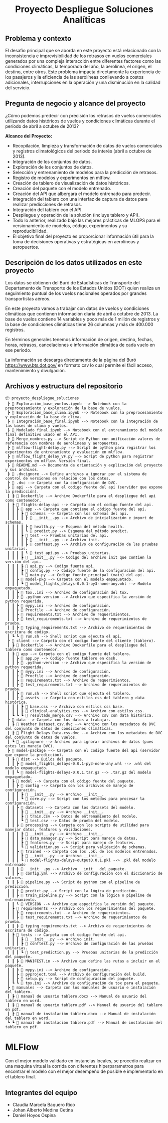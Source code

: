 
<center><h1> Proyecto Despliegue Soluciones Analíticas</h1></center>

## Problema y contexto

El desafío principal que se aborda en este proyecto está relacionado con la inconsistencia e imprevisibilidad de los retrasos en vuelos comerciales generados por una compleja interacción entre diferentes factores como las condiciones climáticas, la temporada del año, la aerolínea, el origen, el destino, entre otros. Este problema impacta directamente la experiencia de los pasajeros y la eficiencia de las aerolíneas conllevando a costos adicionales, interrupciones en la operación y una disminución en la calidad del servicio.

## Pregunta de negocio y alcance del proyecto

¿Cómo podemos predecir con precisión los retrasos de vuelos comerciales utilizando datos históricos de vuelos y condiciones climáticas durante el período de abril a octubre de 2013?

**Alcance del Proyecto:**

-	Recopilación, limpieza y transformación de datos de vuelos comerciales y registros climatológicos del periodo de interés (abril a octubre de 2013).
-	Integración de los conjuntos de datos.
-	Exploración de los conjuntos de datos.
-	Selección y entrenamiento de modelos para la predicción de retrasos.
- Registro de modelos y experimentos en mlflow.
-	Creación de tablero de visualización de datos históricos.
- Creación del paquete con el modelo entrenado.
- Creación del API que albergará el modelo entrenado para predecir.
-	Integración del tablero con una interfaz de captura de datos para realizar predicciones de retrasos.
- Integración del tablero con el API.
-	Despliegue y operación de la solución (incluye tablero y API).
-	Todo lo anterior, realizado bajo las mejores prácticas de MLOPS para el versionamiento de modelos, código, experimentos y su reproducibilidad.
-	El objetivo final del proyecto es proporcionar información útil para la toma de decisiones operativas y estratégicas en aerolíneas y aeropuertos.


## Descripción de los datos utilizados en este proyecto

Los datos se obtienen del Buró de Estadísticas de Transporte del Departamento de Transporte de los Estados Unidos (DOT) quien realiza un seguimiento puntual de los vuelos nacionales operados por grandes transportistas aéreos.

En este proyecto vamos a trabajar con datos de vuelos y condiciones climáticas que contienen información diaria de abril a octubre de 2013. La base de vuelos contiene 14 variables y poco más de 1 millón de registros y la base de condiciones climáticas tiene 26 columnas y más de 400.000 registros.

En términos generales tenemos información de origen, destino, fechas, horas, retrasos, cancelaciones e información climática de cada vuelo en ese periodo.

La información se descarga directamente de la página del Buró https://www.bts.dot.gov/ en formato csv lo cual permite el fácil acceso, mantenimiento y divulgación.

## Archivos y estructura del repositorio

```
📦 proyecto_despliegue_soluciones
 ┣ 📄 Exploración_base_vuelos.ipynb --> Notebook con la preprocesamiento y exploración de la base de vuelos.
 ┣ 📄 Exploración_base_clima.ipynb --> Notebook con la preprocesamiento y exploración de la base de clima.
 ┣ 📄 Integración_base_final.ipynb --> Notebook con la integración de las bases de clima y vuelos.
 ┣ 📄 Modelado final.ipynb --> Notebook con el entrenamiento del modelo final definitivo usado en el API.
 ┣ 📄 Merge_nombres.py --> Script de Python con unificación valores de referencia con nombres de aerolineas y aeropuertos.
 ┣ 📄 mlflow-flight-delay.py --> Script de python para registrar los experimentos de entrenamiento y evaluación en mlflow.
 ┣ 📄 mlflow_flight_delay_VF.py --> Script de python para registrar experimentos en mlflow. Versión final.
 ┣ 📄 README.md --> Documento de orientación y explicación del proyecto y sus archivos.
 ┣ 📄 .dvcignore --> Define archivos a ignorar por el sistema de control de versiones en relación con los datos.
 ┣ 📂 .dvc --> Carpeta con la configuración de DVC.
 ┣ 📂 api --> Carpeta con el codigo fuente del api (servidor que expone la predicción).
 ┃ ┣ 📄 Dockerfile --> Archivo Dockerfile para el despliegue del api como contenedor.
 ┃ ┣ 📂 flights-delay-api --> Carpeta con el codigo fuente del api.
 ┃ ┃ ┣ 📂 app --> Carpeta que contiene el código fuente del api.
 ┃ ┃ ┃ ┣ 📂 schemas --> Carpeta con los schemas del api.
 ┃ ┃ ┃ ┃ ┣ 📄 __init__.py --> Archivo de inicialización e import de schemas.
 ┃ ┃ ┃ ┃ ┣ 📄 health.py --> Esquema del método health.
 ┃ ┃ ┃ ┃ ┗ 📄 predict.py --> Esquema del método predict.
 ┃ ┃ ┃ ┣ 📂 test --> Pruebas unitarias del api.
 ┃ ┃ ┃ ┃ ┣ 📄 __init__.py --> Archivo init.
 ┃ ┃ ┃ ┃ ┣ 📄 conftest.py --> Archivo de configuración de las pruebas unitarias.
 ┃ ┃ ┃ ┃ ┗ 📄 test_api.py --> Pruebas unitarias.
 ┃ ┃ ┃ ┣ 📄 __init__.py --> Codigo del archivo init que contien la versión del api.
 ┃ ┃ ┃ ┣ 📄 api.py --> Codigo fuente api.
 ┃ ┃ ┃ ┣ 📄 config.py --> Codigo fuente de la configuración del api.
 ┃ ┃ ┃ ┗ 📄 main.py --> Codigo fuente principal (main) del api.
 ┃ ┃ ┣ 📂 model-pkg --> Carpeta con el modelo empaquetado.
 ┃ ┃ ┃ ┗ 📄 model_flights_delays-0.0.1-py3-none-any.whl --> Modelo empaquetado.
 ┃ ┃ ┣ 📄 tox..ini --> Archivo de configuración del tox.
 ┃ ┃ ┣ 📄 .python-version --> Archivo que especifica la versión de python requerida.
 ┃ ┃ ┣ 📄 mypy.ini --> Archivo de configuración.
 ┃ ┃ ┣ 📄 Procfile --> Archivo de configuración.
 ┃ ┃ ┣ 📄 requirements.txt --> Archivo de requerimientos.
 ┃ ┃ ┣ 📄 test_requirements.txt --> Archivo de requerimientos de prueba.
 ┃ ┃ ┣ 📄 typing_requirements.txt --> Archivo de requerimientos de escritura de código.
 ┃ ┗ ┗ 📄 run.sh --> Shell script que ejecuta el api.
 ┣ 📂 client --> Carpeta con el codigo fuente del cliente (tablero).
 ┃ ┣ 📄 Dockerfile --> Archivo Dockerfile para el despliegue del tablero como contenedor.
 ┃ ┣ 📂 app --> Carpeta con el codigo fuente del tablero.
 ┃ ┃ ┣ 📄 app.py --> Codigo fuente tablero en dash.
 ┃ ┃ ┣ 📄 .python-version --> Archivo que especifica la versión de python requerida.
 ┃ ┃ ┣ 📄 mypy.ini --> Archivo de configuración.
 ┃ ┃ ┣ 📄 Procfile --> Archivo de configuración.
 ┃ ┃ ┣ 📄 requirements.txt --> Archivo de requerimientos.
 ┃ ┃ ┣ 📄 test_requirements.txt --> Archivo de requerimientos de prueba.
 ┃ ┃ ┣ 📄 run.sh --> Shell script que ejecuta el tablero.
 ┃ ┃ ┣ 📂 assets --> Carpeta con estilos css del tablero y data histórica.
 ┃ ┃ ┃ ┣ 📄 base.css --> Archivo con estilos css base.
 ┃ ┃ ┃ ┣ 📄 clinical-analytics.css --> Archivo con estilos css.
 ┃ ┗ ┗ ┗ 📄 resultado_merge.csv --> Archivo csv con data histórica.
 ┣ 📂 data --> Carpeta con los datos a trabajar.
 ┃ ┣ 📄 Weather Dataset.csv.dvc --> Archivo con los metadatos de DVC del conjunto de datos de condiciones climáticas.
 ┃ ┣ 📄 Flight Delays Data.csv.dvc --> Archivo con los metadatos de DVC del conjunto de datos de vuelos.
 ┃ ┗ 📄 .gitignore --> Archivo para ignorar archivos de datos (pues estos los maneja DVC).
 ┣ 📂 model-package --> Carpeta con el codigo fuente del api (servidor que expone la predicción).
 ┃ ┣ 📂 dist --> Builds del paquete.
 ┃ ┃ ┣ 📄 model_flights_delays-0.0.1-py3-none-any.whl --> .whl del modelo empaquetado.
 ┃ ┃ ┗ 📄 model-flights-delays-0.0.1.tar.gz --> .tar.gz del modelo empaquetado.
 ┃ ┣ 📂 model --> Carpeta con el código fuente del paquete.
 ┃ ┃ ┣ 📂 config --> Carpeta con los archivos de manejo de configuración.
 ┃ ┃ ┃ ┣ 📄 __init__.py --> Archivo __init__.
 ┃ ┃ ┃ ┗ 📄 core.py --> Script con los métodos para procesar la configuración.
 ┃ ┃ ┣ 📂 datasets --> Carpeta con los datasets del modelo.
 ┃ ┃ ┃ ┣ 📄 __init__.py --> Archivo __init__.
 ┃ ┃ ┃ ┣ 📄 train.csv --> Datos de entrenamiento del modelo.
 ┃ ┃ ┃ ┗ 📄 test.csv --> Datos de prueba del modelo.
 ┃ ┃ ┣ 📂 processing --> Carpeta con los scripts de utilidad para manejar datos, features y validaciones.
 ┃ ┃ ┃ ┣ 📄 __init__.py --> Archivo __init__.
 ┃ ┃ ┃ ┣ 📄 data_manager.py --> Script para manejo de datos. 
 ┃ ┃ ┃ ┣ 📄 features.py --> Script para manejo de features. 
 ┃ ┃ ┃ ┗ 📄 validation.py --> Script para validación de schemas. 
 ┃ ┃ ┣ 📂 trained --> Carpeta con los .pkl de los modelos entrenados.
 ┃ ┃ ┃ ┣ 📄 __init__.py --> Archivo __init__.
 ┃ ┃ ┃ ┗ 📄 model-flights-delays-output0.0.1.pkl --> .pkl del modelo entrenado
 ┃ ┃ ┣ 📄 __init__.py --> Archivo __init__ del paquete.
 ┃ ┃ ┣ 📄 config.yml --> Archivo de configuración con el diccionario de valores.
 ┃ ┃ ┣ 📄 pipeline.py --> Script de python con el pipeline de predicción.
 ┃ ┃ ┣ 📄 predict.py --> Script con la lógica de predicción.
 ┃ ┃ ┣ 📄 train_pipeline.py --> Script con la lógica o pipeline de entrenamiento.
 ┃ ┃ ┗ 📄 VERSION --> Archivo que especifica la versión del paquete.
 ┃ ┣ 📂 requirements --> Archivo con los requerimientos del paquete.
 ┃ ┃ ┣ 📄 requirements.txt --> Archivo de requerimientos.
 ┃ ┃ ┣ 📄 test_requirements.txt --> Archivo de requerimientos de prueba.
 ┃ ┃ ┣ 📄 typing_requirements.txt --> Archivo de requerimientos de escritura de código.
 ┃ ┣ 📂 tests --> Carpeta con el codigo fuente del api.
 ┃ ┃ ┃ ┣ 📄 __init__.py --> Archivo init.
 ┃ ┃ ┃ ┣ 📄 conftest.py --> Archivo de configuración de las pruebas unitarias.
 ┃ ┃ ┃ ┗ 📄 test_prediction.py --> Pruebas unitarias de la predicción del paquete.
 ┃ ┃ ┣ 📄 MANIFEST.in --> Archivo que define las rutas a incluir en el paquete.
 ┃ ┃ ┣ 📄 mypy.ini --> Archivo de configuración.
 ┃ ┃ ┣ 📄 pyproject.toml --> Archivo de configuración del build.
 ┃ ┃ ┣ 📄 setup.py --> Script de configuración del paquete.
 ┃ ┗ ┗ 📄 tox.ini --> Archivo de configuración de tox para el paquete.
 ┣ 📂 manuales --> Carpeta con los manuales de usuario e instalación del tablero.
 ┃ ┣ 📄 manual de usuario tablero.docx --> Manual de usuario del tablero en word.
 ┃ ┣ 📄 manual de usuario tablero.pdf --> Manual de usuario del tablero en pdf.
 ┃ ┣ 📄 manual de instalación tablero.docx --> Manual de instalación del tablero en word.
 ┗ ┗ 📄 manual de instalación tablero.pdf --> Manual de instalación del tablero en pdf.
 ```

# MLFlow
Con el mejor modelo validado en instancias locales, se procedio realizar en una maquina virtual la corrida con diferentes hiperparametros para encontrar el modelo con el mejor desempeño de posible e implementarlo en el tablero final.

## Integrantes del equipo
* Claudia Marcela Baquero Rico
* Johan Alberto Medina Cetina
* Daniel Hoyos Ospina

